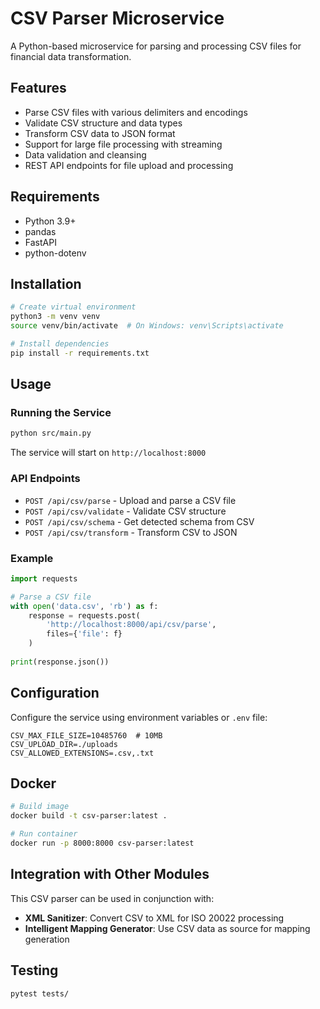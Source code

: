 # CSV Parser Microservice

A Python-based microservice for parsing and processing CSV files for financial data transformation.

## Features

- Parse CSV files with various delimiters and encodings
- Validate CSV structure and data types
- Transform CSV data to JSON format
- Support for large file processing with streaming
- Data validation and cleansing
- REST API endpoints for file upload and processing

## Requirements

- Python 3.9+
- pandas
- FastAPI
- python-dotenv

## Installation

```bash
# Create virtual environment
python3 -m venv venv
source venv/bin/activate  # On Windows: venv\Scripts\activate

# Install dependencies
pip install -r requirements.txt
```

## Usage

### Running the Service

```bash
python src/main.py
```

The service will start on `http://localhost:8000`

### API Endpoints

- `POST /api/csv/parse` - Upload and parse a CSV file
- `POST /api/csv/validate` - Validate CSV structure
- `POST /api/csv/schema` - Get detected schema from CSV
- `POST /api/csv/transform` - Transform CSV to JSON

### Example

```python
import requests

# Parse a CSV file
with open('data.csv', 'rb') as f:
    response = requests.post(
        'http://localhost:8000/api/csv/parse',
        files={'file': f}
    )
    
print(response.json())
```

## Configuration

Configure the service using environment variables or `.env` file:

```
CSV_MAX_FILE_SIZE=10485760  # 10MB
CSV_UPLOAD_DIR=./uploads
CSV_ALLOWED_EXTENSIONS=.csv,.txt
```

## Docker

```bash
# Build image
docker build -t csv-parser:latest .

# Run container
docker run -p 8000:8000 csv-parser:latest
```

## Integration with Other Modules

This CSV parser can be used in conjunction with:
- **XML Sanitizer**: Convert CSV to XML for ISO 20022 processing
- **Intelligent Mapping Generator**: Use CSV data as source for mapping generation

## Testing

```bash
pytest tests/
```

